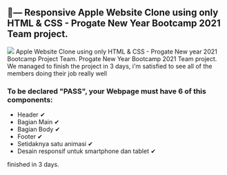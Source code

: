 ## 🍎— Responsive Apple Website Clone using only HTML & CSS - Progate New Year Bootcamp 2021 Team project.
![](Readme/client-side.JPG)
Apple Website Clone using only HTML & CSS - Progate New year 2021 Bootcamp Project Team.
Progate New Year Bootcamp 2021 Team project. We managed to finish the project in 3 days, i'm satisfied to see all of the members doing their job really well

### To be declared "PASS", your Webpage must have 6 of this components:

- Header ✔
- Bagian Main ✔
- Bagian Body ✔
- Footer ✔
- Setidaknya satu animasi ✔
- Desain responsif untuk smartphone dan tablet ✔

finished in 3 days.
